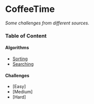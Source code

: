 # CoffeeTime

*Some challenges from different sources.*

### Table of Content 

#### Algorithms
- [Sorting](Algorithms/Sorting/Sorting.md)
- [Searching](Algorithms/Searching/Searching.md)

#### Challenges

- [Easy]
- [Medium]
- [Hard]


